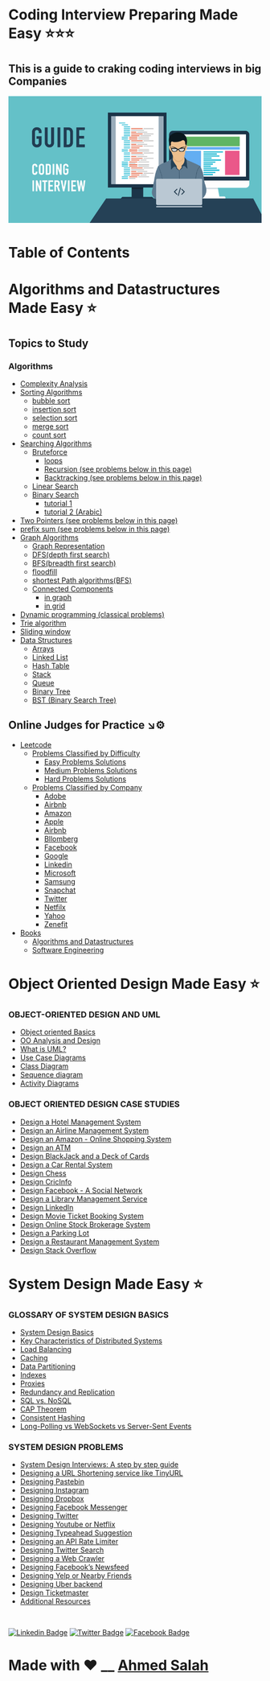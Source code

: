 # Coding Interview Preparing Made Easy ⭐⭐⭐
## This is a guide to craking coding interviews in big Companies
![img](img.jpg)

Table of Contents
=================
   # Algorithms and Datastructures Made Easy ⭐
   ## Topics to Study
   ### Algorithms
   * [Complexity Analysis]()
   * [Sorting Algorithms]()
      * [bubble sort](https://www.hackerearth.com/practice/algorithms/sorting/bubble-sort/tutorial/)
      * [insertion sort](https://www.hackerearth.com/practice/algorithms/sorting/insertion-sort/tutorial/)
      * [selection sort](https://www.hackerearth.com/practice/algorithms/sorting/selection-sort/practice-problems/)
      * [merge sort](https://www.hackerearth.com/practice/algorithms/sorting/merge-sort/tutorial/)
      * [count sort](https://www.hackerearth.com/practice/algorithms/sorting/counting-sort/tutorial/)
   * [Searching Algorithms]()
      * [Bruteforce]()
         * [loops](https://www.geeksforgeeks.org/brute-force-approach-and-its-pros-and-cons/)
         * [Recursion (see problems below in this page)](https://www.geeksforgeeks.org/recursion/)
         * [Backtracking (see problems below in this page)](https://www.geeksforgeeks.org/backtracking-introduction/)
      * [Linear Search](https://www.hackerearth.com/practice/algorithms/searching/linear-search/tutorial/)
      * [Binary Search]()
         * [tutorial 1](https://www.hackerearth.com/practice/algorithms/searching/binary-search/tutorial/)
         * [tutorial 2 (Arabic)](https://www.youtube.com/watch?v=CrudfbS__Ao)
   * [Two Pointers (see problems below in this page)](https://www.geeksforgeeks.org/two-pointers-technique/)
   * [prefix sum (see problems below in this page)](https://www.geeksforgeeks.org/prefix-sum-array-implementation-applications-competitive-programming/)
   * [Graph Algorithms]()
      * [Graph Representation](https://www.hackerearth.com/practice/algorithms/graphs/graph-representation/tutorial/)
      * [DFS(depth first search)](https://www.hackerearth.com/practice/algorithms/graphs/depth-first-search/tutorial/)
      * [BFS(breadth first search)](https://www.hackerearth.com/practice/algorithms/graphs/breadth-first-search/practice-problems/)
      * [floodfill](https://www.hackerearth.com/practice/algorithms/graphs/flood-fill-algorithm/tutorial/)
      * [shortest Path algorithms(BFS)](https://www.geeksforgeeks.org/shortest-path-unweighted-graph/)
      * [Connected Components]()
         * [in graph](https://www.geeksforgeeks.org/connected-components-in-an-undirected-graph/)
         * [in grid](https://algorithms.tutorialhorizon.com/find-the-number-of-distinct-islands-or-connected-components/)
   * [Dynamic programming (classical problems)]()
   * [Trie algorithm]()
   * [Sliding window]()
   * [Data Structures]()
      * [Arrays]()
      * [Linked List](https://github.com/EngAhmedSalah/Coding-Interview-Preparing/tree/master/Topics%20to%20Study/Linked%20List)
      * [Hash Table]()
      * [Stack]()
      * [Queue]()
      * [Binary Tree]()
      * [BST (Binary Search Tree)]()
   ## Online Judges for Practice ↘️⚙️
   * [Leetcode](https://github.com/EngAhmedSalah/Coding-Interview-Preparing/tree/master/Leetcode)
      * [Problems Classified by Difficulty](https://github.com/EngAhmedSalah/Coding-Interview-Preparing/tree/master/Leetcode/Problems%20Classified%20By%20Difficulty)
         * [Easy Problems Solutions](#other-emails)
         * [Medium Problems Solutions](#configuring-other-emails)
         * [Hard Problems Solutions](#configuring-other-emails)
      * [Problems Classified by Company](#other-emails)
         * [Adobe](https://github.com/EngAhmedSalah/Coding-Interview-Preparing/blob/018102f1bb4c5cd6555fabdf7d0e4ae868a10d0f/Leetcode/Premium%20List%20By%20Company/Adobe%20-%20LeetCode.pdf)
         * [Airbnb](https://github.com/EngAhmedSalah/Coding-Interview-Preparing/blob/origin/Leetcode/Premium%20List%20By%20Company/Airbnb%20-%20LeetCode.pdf)
         * [Amazon](https://github.com/EngAhmedSalah/Coding-Interview-Preparing/blob/origin/Leetcode/Premium%20List%20By%20Company/Amazon%20-%20LeetCode.pdf)
         * [Apple](https://github.com/EngAhmedSalah/Coding-Interview-Preparing/blob/origin/Leetcode/Premium%20List%20By%20Company/Apple%20-%20LeetCode.pdf)
         * [Airbnb](https://github.com/EngAhmedSalah/Coding-Interview-Preparing/blob/origin/Leetcode/Premium%20List%20By%20Company/Airbnb%20-%20LeetCode.pdf)
         * [Bllomberg](https://github.com/EngAhmedSalah/Coding-Interview-Preparing/blob/origin/Leetcode/Premium%20List%20By%20Company/Bloomberg%20-%20LeetCode.pdf)
         * [Facebook](https://github.com/EngAhmedSalah/Coding-Interview-Preparing/blob/origin/Leetcode/Premium%20List%20By%20Company/Facebook%20-%20LeetCode.pdf)
         * [Google](https://github.com/EngAhmedSalah/Coding-Interview-Preparing/tree/master/Leetcode/Problems%20Classified%20by%20Company/Google%20Problems%20Solutions)
         * [Linkedin](https://github.com/EngAhmedSalah/Coding-Interview-Preparing/blob/origin/Leetcode/Premium%20List%20By%20Company/LinkedIn%20-%20LeetCode.pdf)
         * [Microsoft](https://github.com/EngAhmedSalah/Coding-Interview-Preparing/blob/a9496bb33d9e33926ad6c8baa21784e391256f08/Leetcode/Problems%20Classified%20by%20Company/Premium%20List%20By%20Company/Microsoft%20-%20LeetCode.pdf)
         * [Samsung](https://github.com/EngAhmedSalah/Coding-Interview-Preparing/blob/018102f1bb4c5cd6555fabdf7d0e4ae868a10d0f/Leetcode/Premium%20List%20By%20Company/Samsung%20-%20LeetCode.pdf)
         * [Snapchat](https://github.com/EngAhmedSalah/Coding-Interview-Preparing/blob/018102f1bb4c5cd6555fabdf7d0e4ae868a10d0f/Leetcode/Premium%20List%20By%20Company/Snapchat%20-%20LeetCode.pdf)
         * [Twitter](https://github.com/EngAhmedSalah/Coding-Interview-Preparing/blob/018102f1bb4c5cd6555fabdf7d0e4ae868a10d0f/Leetcode/Premium%20List%20By%20Company/Twitter%20-%20LeetCode.pdf)
         * [Netfilx](https://github.com/EngAhmedSalah/Coding-Interview-Preparing/blob/018102f1bb4c5cd6555fabdf7d0e4ae868a10d0f/Leetcode/Premium%20List%20By%20Company/Netflix%20-%20LeetCode.pdf)
         * [Yahoo](https://github.com/EngAhmedSalah/Coding-Interview-Preparing/blob/origin/Leetcode/Premium%20List%20By%20Company/Yahoo%20-%20LeetCode.pdf)
         * [Zenefit](https://github.com/EngAhmedSalah/Coding-Interview-Preparing/blob/origin/Leetcode/Premium%20List%20By%20Company/Zenefits%20-%20LeetCode.pdf)
* [Books](https://github.com/EngAhmedSalah/Coding-Interview-Preparing/tree/master/books)
   * [Algorithms and Datastructures](https://github.com/EngAhmedSalah/Coding-Interview-Preparing/tree/master/books/algorithms%20and%20datastructures)
   * [Software Engineering](https://github.com/EngAhmedSalah/Coding-Interview-Preparing/tree/master/books/Software%20Engineering)
# Object Oriented Design Made Easy ⭐
   ### OBJECT-ORIENTED DESIGN AND UML
   * [Object oriented Basics]()
   * [OO Analysis and Design]()
   * [What is UML?]()
   * [Use Case Diagrams]()
   * [Class Diagram]()
   * [Sequence diagram]()
   * [Activity Diagrams]()
   ### OBJECT ORIENTED DESIGN CASE STUDIES
   * [Design a Hotel Management System]()
   * [Design an Airline Management System]()
   * [Design an Amazon - Online Shopping System]()
   * [Design an ATM]()
   * [Design BlackJack and a Deck of Cards]()
   * [Design a Car Rental System]()
   * [Design Chess]()
   * [Design CricInfo]()
   * [Design Facebook - A Social Network]()
   * [Design a Library Management Service]()
   * [Design LinkedIn]()
   * [Design Movie Ticket Booking System]()
   * [Design Online Stock Brokerage System]()
   * [Design a Parking Lot]()
   * [Design a Restaurant Management System]()
   * [Design Stack Overflow]()
   # System Design Made Easy ⭐
   ### GLOSSARY OF SYSTEM DESIGN BASICS
   * [System Design Basics]()
   * [Key Characteristics of Distributed Systems]()
   * [Load Balancing]()
   * [Caching]()
   * [Data Partitioning]()
   * [Indexes]()
   * [Proxies]()
   * [Redundancy and Replication]()
   * [SQL vs. NoSQL]()
   * [CAP Theorem]()
   * [Consistent Hashing]()
   * [Long-Polling vs WebSockets vs Server-Sent Events]()
   ### SYSTEM DESIGN PROBLEMS
   * [System Design Interviews: A step by step guide]()
   * [Designing a URL Shortening service like TinyURL]()
   * [Designing Pastebin]()
   * [Designing Instagram]()
   * [Designing Dropbox]()
   * [Designing Facebook Messenger]()
   * [Designing Twitter]()
   * [Designing Youtube or Netflix]()
   * [Designing Typeahead Suggestion]()
   * [Designing an API Rate Limiter]()
   * [Designing Twitter Search]()
   * [Designing a Web Crawler]()
   * [Designing Facebook’s Newsfeed]()
   * [Designing Yelp or Nearby Friends]()
   * [Designing Uber backend]()
   * [Design Ticketmaster]()
   * [Additional Resources]()


<br>


[![Linkedin Badge](https://img.shields.io/badge/-Ahmed_Salah-blue?style=flat-square&logo=Linkedin&logoColor=white&link=https://www.linkedin.com/in/engahmedsalah98/)](https://www.linkedin.com/in/engahmedsalah98/) [![Twitter Badge](https://img.shields.io/badge/-@Ahmed__Salah-1ca0f1?style=flat-square&labelColor=1ca0f1&logo=twitter&logoColor=white&link=https://twitter.com/engahmedsalah98)](https://twitter.com/engahmedsalah98) [![Facebook Badge](https://img.shields.io/badge/-@Ahmed_Salah_-3b5998?style=flat-square&labelColor=3b5998&logo=facebook&logoColor=white&link=https://www.facebook.com/SWEAhmedSalah/)](https://www.facebook.com/SWEAhmedSalah/)

# Made with :heart: __    <a href = "https://www.facebook.com/SWEAhmedSalah/">Ahmed Salah</a>